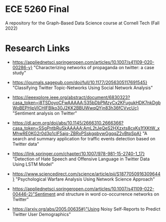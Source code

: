 # ECE 5260 Final
A repository for the Graph-Based Data Science course at Cornell Tech (Fall 2022)


# Research Links

- https://appliednetsci.springeropen.com/articles/10.1007/s41109-020-00286-y} "Characterizing networks of propaganda on twitter: a case study"
- https://journals.sagepub.com/doi/full/10.1177/2056305117691545} "Classifying Twitter Topic-Networks Using Social Network Analysis"
- https://ieeexplore.ieee.org/abstract/document/6830323?casa_token=j8TSDoyoCFwAAAAA:535bDbPMzyCx2KFugukHDK7nkDgbWoBEPHipVlCHlFBlko30J2KK2BBUWwqQYjn83h36fCVvcUc} "Sentiment analysis on Twitter"

- https://dl.acm.org/doi/abs/10.1145/2666310.2666366?casa_token=SSgPntbRuSkAAAAA:AmL2tJeQeS2HXzxts8cxKs1fXKtW_xMhwRE0KG2r0d3p1clF5ajq-ZBRxPSskgqbywGgqqZ2vBtpSpA} "A search and summary application for traffic events detection based on Twitter data"
 
- https://link.springer.com/chapter/10.1007/978-981-15-2740-1_17} "Detection of Hate Speech and Offensive Language in Twitter Data Using LSTM Model"

- https://www.sciencedirect.com/science/article/pii/S1877050916309644} "Psychological Warfare Analysis Using Network Science Approach"

- https://appliednetsci.springeropen.com/articles/10.1007/s41109-022-00446-2}"Sentiment and structure in word co-occurrence networks on Twitter"

- https://arxiv.org/abs/2005.00635#}"Using Noisy Self-Reports to Predict Twitter User Demographics"
